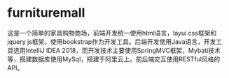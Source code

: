 # furnituremall
这是一个简单的家具购物商场，前端开发统一使用html语言，layui css框架和jquery js框架，使用bookstrap作为开发工具。后端开发使用Java语言，开发工具选用IntelliJ IDEA 2018，而开发技术主要使用SpringMVC框架，Mybati技术等，搭建数据库使用MySql，搭建于阿里云上。前后端交互使用RESTful风格的API。
